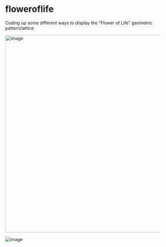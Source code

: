 # floweroflife

Coding up some different ways to display the "Flower of Life" geometric pattern/lattice

<img width="638" alt="image" src="https://github.com/user-attachments/assets/13a31777-1338-4024-875d-f9ae2cd9d030">


![image](https://github.com/user-attachments/assets/3a9fa9d8-c696-482c-b57c-99b29d737786)

